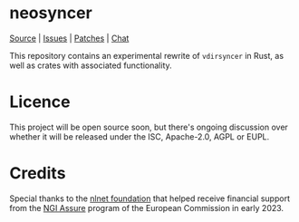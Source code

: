 # neosyncer

[Source](https://git.sr.ht/~whynothugo/vdirsyncer-rs) |
[Issues](https://todo.sr.ht/~whynothugo/vdirsyncer-rs) |
[Patches](https://lists.sr.ht/~whynothugo/public-inbox) |
[Chat](irc://ircs.libera.chat:6697/#pimutils)

This repository contains an experimental rewrite of `vdirsyncer` in Rust, as
well as crates with associated functionality.

# Licence

This project will be open source soon, but there's ongoing discussion over
whether it will be released under the ISC, Apache-2.0, AGPL or EUPL.

# Credits

Special thanks to the [nlnet foundation] that helped receive financial support
from the [NGI Assure] program of the European Commission in early 2023.

[nlnet foundation]: https://nlnet.nl/project/vdirsyncer/
[NGI Assure]: https://www.ngi.eu/ngi-projects/ngi-assure/
